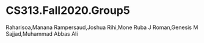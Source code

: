 # CS313.Fall2020.Group5


Raharisoa,Manana
Rampersaud,Joshua
Rihi,Mone Ruba J
Roman,Genesis M
Sajjad,Muhammad Abbas Ali
